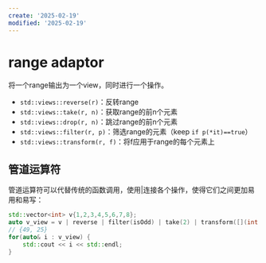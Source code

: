```yaml
---
create: '2025-02-19'
modified: '2025-02-19'
---
```


# range adaptor

将一个range输出为一个view，同时进行一个操作。

* `std::views::reverse(r)`：反转range
* `std::views::take(r, n)`：获取range的前n个元素
* `std::views::drop(r, n)`：跳过range的前n个元素
* `std::views::filter(r, p)`：筛选range的元素（keep `if p(*it)==true`）
* `std::views::transform(r, f)`：将f应用于range的每个元素上

## 管道运算符

管道运算符可以代替传统的函数调用，使用|连接各个操作，使得它们之间更加易用和易写：

```C++
std::vector<int> v{1,2,3,4,5,6,7,8};
auto v_view = v | reverse | filter(isOdd) | take(2) | transform([](int x){ return x*x; });
// {49, 25}
for(auto& i : v_view) {
    std::cout << i << std::endl;
}
```